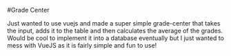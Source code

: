 #Grade Center

Just wanted to use vuejs and made a super simple grade-center that takes the input, adds it to the table and then calculates the average of the grades. Would be cool to implement it into a database eventually but I just wanted to mess with VueJS as it is fairly simple and fun to use!
